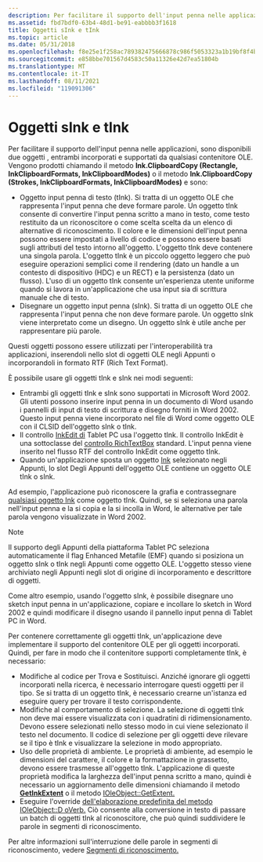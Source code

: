 ```yaml
---
description: Per facilitare il supporto dell'input penna nelle applicazioni, sono disponibili due oggetti , entrambi incorporati e supportati da qualsiasi contenitore OLE.
ms.assetid: fbd7bdf0-63b4-48d1-be91-eabbbb3f1618
title: Oggetti sInk e tInk
ms.topic: article
ms.date: 05/31/2018
ms.openlocfilehash: f8e25e1f258ac789382475666878c986f5053323a1b19bf8f4b6110c096f2fd7
ms.sourcegitcommit: e858bbe701567d4583c50a11326e42d7ea51804b
ms.translationtype: MT
ms.contentlocale: it-IT
ms.lasthandoff: 08/11/2021
ms.locfileid: "119091306"
---
```

# <a name="sink-and-tink-objects"></a>Oggetti sInk e tInk

Per facilitare il supporto dell'input penna nelle applicazioni, sono disponibili due oggetti , entrambi incorporati e supportati da qualsiasi contenitore OLE. Vengono prodotti chiamando il metodo **Ink.ClipboardCopy (Rectangle, InkClipboardFormats, InkClipboardModes)** o il metodo **Ink.ClipboardCopy (Strokes, InkClipboardFormats, InkClipboardModes)** e sono:

-   Oggetto input penna di testo (tInk). Si tratta di un oggetto OLE che rappresenta l'input penna che deve formare parole. Un oggetto tInk consente di convertire l'input penna scritto a mano in testo, come testo restituito da un riconoscitore o come scelta scelta da un elenco di alternative di riconoscimento. Il colore e le dimensioni dell'input penna possono essere impostati a livello di codice e possono essere basati sugli attributi del testo intorno all'oggetto. L'oggetto tInk deve contenere una singola parola. L'oggetto tInk è un piccolo oggetto leggero che può eseguire operazioni semplici come il rendering (dato un handle a un contesto di dispositivo (HDC) e un RECT) e la persistenza (dato un flusso). L'uso di un oggetto tInk consente un'esperienza utente uniforme quando si lavora in un'applicazione che usa input sia di scrittura manuale che di testo.
-   Disegnare un oggetto input penna (sInk). Si tratta di un oggetto OLE che rappresenta l'input penna che non deve formare parole. Un oggetto sInk viene interpretato come un disegno. Un oggetto sInk è utile anche per rappresentare più parole.

Questi oggetti possono essere utilizzati per l'interoperabilità tra applicazioni, inserendoli nello slot di oggetti OLE negli Appunti o incorporandoli in formato RTF (Rich Text Format).

È possibile usare gli oggetti tInk e sInk nei modi seguenti:

-   Entrambi gli oggetti tInk e sInk sono supportati in Microsoft Word 2002. Gli utenti possono inserire input penna in un documento di Word usando i pannelli di input di testo di scrittura e disegno forniti in Word 2002. Questo input penna viene incorporato nel file di Word come oggetto OLE con il CLSID dell'oggetto sInk o tInk.
-   Il controllo [InkEdit di](/previous-versions/ms552265(v=vs.100)) Tablet PC usa l'oggetto tInk. Il controllo InkEdit è una sottoclasse del [controllo RichTextBox](/dotnet/api/system.windows.forms.richtextbox?view=netcore-3.1) standard. L'input penna viene inserito nel flusso RTF del controllo InkEdit come oggetto tInk.
-   Quando un'applicazione sposta un oggetto [Ink](/previous-versions/aa515768(v=msdn.10)) selezionato negli Appunti, lo slot Degli Appunti dell'oggetto OLE contiene un oggetto OLE tInk o sInk.

Ad esempio, l'applicazione può riconoscere la grafia e contrassegnare [qualsiasi oggetto Ink](/previous-versions/aa515768(v=msdn.10)) come oggetto tInk. Quindi, se si seleziona una parola nell'input penna e la si copia e la si incolla in Word, le alternative per tale parola vengono visualizzate in Word 2002.

> [!Note]  
> Il supporto degli Appunti della piattaforma Tablet PC seleziona automaticamente il flag Enhanced Metafile (EMF) quando si posiziona un oggetto sInk o tInk negli Appunti come oggetto OLE. L'oggetto stesso viene archiviato negli Appunti negli slot di origine di incorporamento e descrittore di oggetti.

 

Come altro esempio, usando l'oggetto sInk, è possibile disegnare uno sketch input penna in un'applicazione, copiare e incollare lo sketch in Word 2002 e quindi modificare il disegno usando il pannello input penna di Tablet PC in Word.

Per contenere correttamente gli oggetti tInk, un'applicazione deve implementare il supporto del contenitore OLE per gli oggetti incorporati. Quindi, per fare in modo che il contenitore supporti completamente tInk, è necessario:

-   Modifiche al codice per Trova e Sostituisci. Anziché ignorare gli oggetti incorporati nella ricerca, è necessario interrogare questi oggetti per il tipo. Se si tratta di un oggetto tInk, è necessario crearne un'istanza ed eseguire query per trovare il testo corrispondente.
-   Modifiche al comportamento di selezione. La selezione di oggetti tInk non deve mai essere visualizzata con i quadratini di ridimensionamento. Devono essere selezionati nello stesso modo in cui viene selezionato il testo nel documento. Il codice di selezione per gli oggetti deve rilevare se il tipo è tInk e visualizzare la selezione in modo appropriato.
-   Uso delle proprietà di ambiente. Le proprietà di ambiente, ad esempio le dimensioni del carattere, il colore e la formattazione in grassetto, devono essere trasmesse all'oggetto tInk. L'applicazione di queste proprietà modifica la larghezza dell'input penna scritto a mano, quindi è necessario un aggiornamento delle dimensioni chiamando il metodo [**GetInkExtent**](/windows/desktop/api/msinkaut/nf-msinkaut-iinklineinfo-getinkextent) o il metodo [IOleObject::GetExtent.](/windows/win32/api/oleidl/nf-oleidl-ioleobject-getextent)
-   Eseguire l'override [dell'elaborazione predefinita del metodo IOleObject::D oVerb.](/windows/win32/api/oleidl/nf-oleidl-ioleobject-doverb) Ciò consente alla conversione in testo di passare un batch di oggetti tInk al riconoscitore, che può quindi suddividere le parole in segmenti di riconoscimento.

Per altre informazioni sull'interruzione delle parole in segmenti di riconoscimento, vedere [Segmenti di riconoscimento.](recognition-segments.md)

 

 
